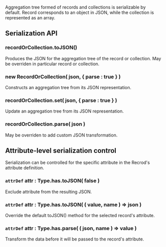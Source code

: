 Aggregation tree formed of records and collections is serializable by default. Record corresponds to an object in JSON, while the collection is represented as an array.

## Serialization API

### recordOrCollection.toJSON()

Produces the JSON for the aggregation tree of the record or collection. May be overriden in particular record or collection.

### new RecordOrCollection( json, { parse : true } )

Constructs an aggregation tree from its JSON representation.

### recordOrCollection.set( json, { parse : true } )

Update an aggregation tree from its JSON representation.

### recordOrCollection.parse( json )

May be overriden to add custom JSON transformation.

## Attribute-level serialization control

Serialization can be controlled for the specific attribute in the Recrod's attribute definition.

### `attrDef` attr : Type.has.toJSON( false )

Exclude attribute from the resulting JSON.

### `attrDef` attr : Type.has.toJSON( ( value, name ) => json )

Override the default toJSON() method for the selected record's attribute.

### `attrDef` attr : Type.has.parse( ( json, name ) => value )

Transform the data before it will be passed to the record's attribute.


